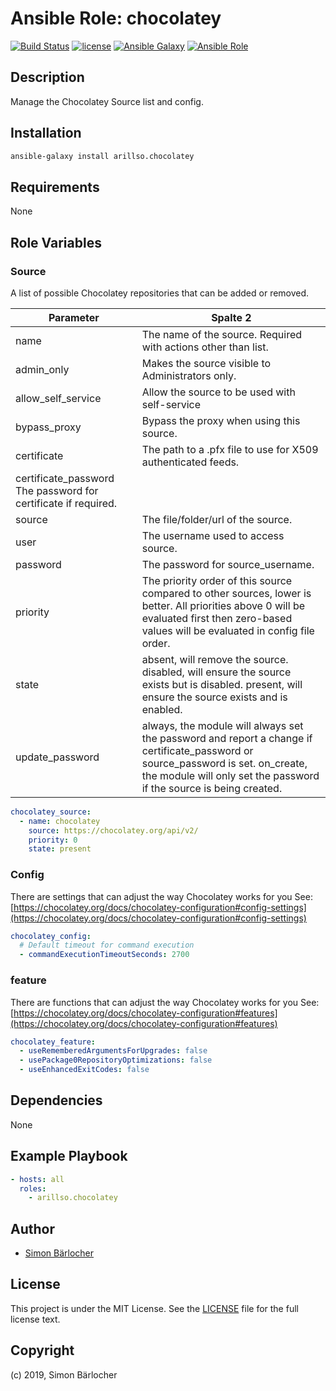 # Ansible Role: chocolatey

[![Build Status](https://img.shields.io/travis/arillso/ansible.chocolatey.svg?branch=master&style=popout-square)](https://travis-ci.org/arillso/ansible.chocolatey) [![license](https://img.shields.io/github/license/mashape/apistatus.svg?style=popout-square)](https://sbaerlo.ch/licence) [![Ansible Galaxy](http://img.shields.io/badge/ansible--galaxy-chocolatey-blue.svg?style=popout-square)](https://galaxy.ansible.com/arillso/chocolatey) [![Ansible Role](https://img.shields.io/ansible/role/d/25136.svg?style=popout-square)](https://galaxy.ansible.com/arillso/chocolatey)

## Description

Manage the Chocolatey Source list and config.

## Installation

```bash
ansible-galaxy install arillso.chocolatey
```

## Requirements

None

## Role Variables

### Source

A list of possible Chocolatey repositories that can be added or removed.

| Parameter                                                      | Spalte 2                                                                                                                                                                                                |
| -------------------------------------------------------------- | ------------------------------------------------------------------------------------------------------------------------------------------------------------------------------------------------------- |
| name                                                           | The name of the source. Required with actions other than list.                                                                                                                                          |
| admin_only                                                     | Makes the source visible to Administrators only.                                                                                                                                                        |
| allow_self_service                                             | Allow the source to be used with self-service                                                                                                                                                           |
| bypass_proxy                                                   | Bypass the proxy when using this source.                                                                                                                                                                |
| certificate                                                    | The path to a .pfx file to use for X509 authenticated feeds.                                                                                                                                            |
| certificate_password The password for certificate if required. |
| source                                                         | The file/folder/url of the source.                                                                                                                                                                      |
| user                                                           | The username used to access source.                                                                                                                                                                     |
| password                                                       | The password for source_username.                                                                                                                                                                       |
| priority                                                       | The priority order of this source compared to other sources, lower is better. All priorities above 0 will be evaluated first then zero-based values will be evaluated in config file order.             |
| state                                                          | absent, will remove the source. disabled, will ensure the source exists but is disabled. present, will ensure the source exists and is enabled.                                                         |
| update_password                                                | always, the module will always set the password and report a change if certificate_password or source_password is set. on_create, the module will only set the password if the source is being created. |

```yml
chocolatey_source:
  - name: chocolatey
    source: https://chocolatey.org/api/v2/
    priority: 0
    state: present
```

### Config

There are settings that can adjust the way Chocolatey works for you
See: [https://chocolatey.org/docs/chocolatey-configuration#config-settings](https://chocolatey.org/docs/chocolatey-configuration#config-settings)

```yml
chocolatey_config:
  # Default timeout for command execution
  - commandExecutionTimeoutSeconds: 2700
```

### feature

There are functions that can adjust the way Chocolatey works for you
See: [https://chocolatey.org/docs/chocolatey-configuration#features](https://chocolatey.org/docs/chocolatey-configuration#features)

```yml
chocolatey_feature:
  - useRememberedArgumentsForUpgrades: false
  - usePackage0RepositoryOptimizations: false
  - useEnhancedExitCodes: false
```

## Dependencies

None

## Example Playbook

```yml
- hosts: all
  roles:
    - arillso.chocolatey
```

## Author

- [Simon Bärlocher](https://sbaerlocher.ch)

## License

This project is under the MIT License. See the [LICENSE](https://sbaerlo.ch/licence) file for the full license text.

## Copyright

(c) 2019, Simon Bärlocher
